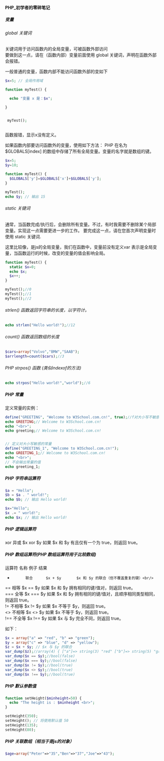 #### PHP_初学者的零碎笔记

##### 变量

###### global 关键词
关键词用于访问函数内的全局变量，可被函数外部访问 <br/>
要做到这一点，请在（函数内部）变量前面使用 global 关键词，声明在函数外部会报错。

一般普通的变量，函数内部不能访问函数外部的变如下

```php
$x=5; // 全局作用域

function myTest() {

  echo "变量 x 是：$x";

}


 myTest();
 
```

函数报错，显示x没有定义。

如果函数内部要访问函数外的变量，使用如下方法：
PHP 在名为 $GLOBALS[index] 的数组中存储了所有全局变量。变量的名字就是数组的键。
```php
$x=5;
$y=10;

function myTest() {
  $GLOBALS['y']=$GLOBALS['x']+$GLOBALS['y'];
} 

myTest();
echo $y; // 输出 15
```

###### static 关键词

通常，当函数完成/执行后，会删除所有变量。不过，有时我需要不删除某个局部变量。实现这一点需要更进一步的工作。
要完成这一点，请在您首次声明变量时使用 static 关键词.

这里比较像，是js的全局变量，我们在函数中，变量前没有定义var 表示是全局变量，当函数运行的时候，改变的变量的值会影响全局。
```php
function myTest() {
  static $x=0;
  echo $x;
  $x++;
}

myTest();//0
myTest();//1
myTest();//2

```

###### strlen() 函数返回字符串的长度，以字符计。
```php
echo strlen("Hello world!");//12
```


###### count() 函数返回数组的长度
```php
$cars=array("Volvo","BMW","SAAB");
$arrlength=count($cars);//3
```


###### PHP strpos() 函数 (类似indexof的方法)
```php
echo strpos("Hello world!","world");//6
```


##### PHP 常量

定义常量的实例：
```php
define("GREETING", "Welcome to W3School.com.cn!", true);//f对大小写不敏感
echo GREETING;// Welcome to W3School.com.cn!
echo "<br>";
echo greeting;// Welcome to W3School.com.cn!


// 定义对大小写敏感的常量
define("GREETING_1", "Welcome to W3School.com.cn!");
echo GREETING_1;// Welcome to W3School.com.cn!
echo "<br>";
// 不会输出常量的值
echo greeting_1;
```

##### PHP 字符串运算符
```php
$a = "Hello";
$b = $a . " world!";
echo $b; // 输出 Hello world!

$x="Hello";
$x .= " world!";
echo $x; // 输出 Hello world!
```

##### PHP 逻辑运算符

xor	 异或	$x xor $y	如果 $x 和 $y 有且仅有一个为 true，则返回 true。


##### PHP 数组运算符(PHP 数组运算符用于比较数组)


运算符	名称	  例子		    结果<br/>
+		    联合  	$x + $y		  $x 和 $y 的联合（但不覆盖重复的键）<br/>
==		  相等  	$x == $y	  如果 $x 和 $y 拥有相同的键/值对，则返回 true。<br/>
===		  全等	  $x === $y	  如果 $x 和 $y 拥有相同的键/值对，且顺序相同类型相同，则返回 true。<br/>
!=		  不相等	$x != $y	  如果 $x 不等于 $y，则返回 true。<br/>
<>		  不相等	$x <> $y	  如果 $x 不等于 $y，则返回 true。<br/>
!==		  不全等	$x !== $y	  如果 $x 与 $y 完全不同，则返回 true。<br/>

如下：
```php
$x = array("a" => "red", "b" => "green"); 
$y = array("c" => "blue", "d" => "yellow"); 
$z = $x + $y; // $x 与 $y 的联合
var_dump($z);//array(4) { ["a"]=> string(3) "red" ["b"]=> string(5) "green" ["c"]=> string(4) "blue" ["d"]=> string(6) "yellow" }
var_dump($x == $y);//bool(false)
var_dump($x === $y);//bool(false)
var_dump($x != $y);//bool(true)
var_dump($x <> $y);//bool(true)
var_dump($x !== $y);//bool(true)
```

##### PHP 默认参数值
```php
function setHeight($minheight=50) {
  echo "The height is : $minheight <br>";
}

setHeight(350);
setHeight(); // 将使用默认值 50
setHeight(135);
setHeight(80);
```

##### PHP 关联数组（相当于是js的对象）
```php
$age=array("Peter"=>"35","Ben"=>"37","Joe"=>"43");
```

